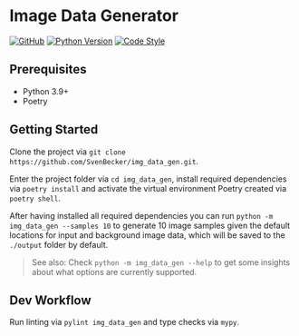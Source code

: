 # Image Data Generator

[![GitHub](https://img.shields.io/badge/github-img_data_gen-yellow.svg)](https://github.com/SvenBecker/img_data_gen)
[![Python Version](https://img.shields.io/badge/python-3.9%20|%203.10-blue.svg)](https://www.python.org/)
[![Code Style](https://img.shields.io/badge/code%20style-pylint-black.svg)](https://pylint.pycqa.org)

## Prerequisites

- Python 3.9+
- Poetry

## Getting Started

Clone the project via `git clone https://github.com/SvenBecker/img_data_gen.git`.

Enter the project folder via `cd img_data_gen`, install required dependencies via `poetry install` and activate
the virtual environment Poetry created via `poetry shell`.

After having installed all required dependencies you can run `python -m img_data_gen --samples 10` to generate
10 image samples given the default locations for input and background image data, which will be saved to 
the `./output` folder by default.

> See also: Check `python -m img_data_gen --help` to get some insights about what options are currently supported.

## Dev Workflow

Run linting via `pylint img_data_gen` and type checks via `mypy`.
